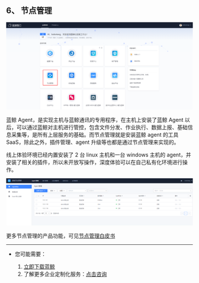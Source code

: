 ## 6、 节点管理

![](./assets/2022-02-18-17-49-54.png)

蓝鲸 Agent，是实现主机与蓝鲸通讯的专用程序，在主机上安装了蓝鲸 Agent 以后，可以通过蓝鲸对主机进行管控，包含文件分发、作业执行、数据上报、基础信息采集等，是所有上层服务的基础。而节点管理就是安装蓝鲸 agent 的工具 SaaS，除此之外，插件管理、agent 升级等也都是通过节点管理来实现的。

线上体验环境已经内置安装了 2 台 linux 主机和一台 windows 主机的 agent，并安装了相关的插件，所以未开放写操作，深度体验可以在自己私有化环境进行操作。

![](./assets/2022-02-18-17-50-02.png)

更多节点管理的产品功能，可见[节点管理白皮书](https://bk.tencent.com/docs/document/6.0/157/7017)

---

- 您可能需要：

    1. [立即下载蓝鲸](https://bk.tencent.com/download/)
    2. 了解更多企业定制化服务：[点击咨询](https://bk.tencent.com/applyinfo/ee/)